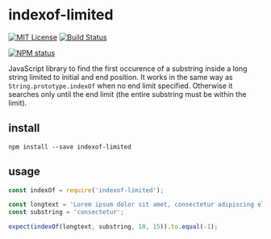 # indexof-limited

[![MIT License](https://img.shields.io/badge/license-mit-green.svg?style=flat-square)](https://opensource.org/licenses/MIT)
[![Build Status](https://travis-ci.org/oprogramador/indexof-limited.svg?branch=master)](https://travis-ci.org/oprogramador/indexof-limited
)

[![NPM status](https://nodei.co/npm/indexof-limited.png?downloads=true&stars=true)](https://npmjs.org/package/indexof-limited
)

JavaScript library to find the first occurence of a substring inside a long string limited to initial and end position.
It works in the same way as `String.prototype.indexOf` when no end limit specified. Otherwise it searches only until the end limit (the entire substring must be within the limit).

## install
`npm install --save indexof-limited`

## usage
```js
const indexOf = require('indexof-limited');

const longtext = 'Lorem ipsum dolor sit amet, consectetur adipiscing elit, sed do eiusmod tempor incididunt ut labore et dolore magna aliqua';
const substring = 'consectetur';

expect(indexOf(longtext, substring, 10, 15)).to.equal(-1);
```

